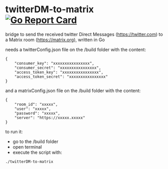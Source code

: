 # twitterDM-to-matrix [![Go Report Card](https://goreportcard.com/badge/github.com/arnaucode/twitterDM-to-matrix)](https://goreportcard.com/report/github.com/arnaucode/twitterDM-to-matrix)

bridge to send the received twitter Direct Messages (https://twitter.com) to a Matrix room (https://matrix.org), written in Go


needs a twitterConfig.json file on the /build folder with the content:
```
{
    "consumer_key": "xxxxxxxxxxxxxxxx",
    "consumer_secret": "xxxxxxxxxxxxxxxx",
    "access_token_key": "xxxxxxxxxxxxxxxx",
    "access_token_secret": "xxxxxxxxxxxxxxxx"
}

```
and a matrixConfig.json file on the /build folder with the content:
```
{
    "room_id": "xxxxx",
    "user": "xxxxx",
    "password": "xxxxx",
    "server": "https://xxxxx.xxxxx"
}

```

to run it:
- go to the /build folder
- open terminal
- execute the script with:
```
./twitterDM-to-matrix
```

